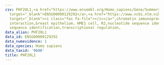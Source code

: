 ```yaml
---
csv: PHF20L1,<a href="https://www.ensembl.org/Homo_sapiens/Gene/Summary?db=core;g=ENSG00000129292"
  target="_blank">ENSG00000129292</a>,<a href="https://www.ncbi.nlm.nih.gov/pubmed/22863008"
  target="_blank"><i class="fas fa-file"></i></a>",chromatin immunoprecipitation assay,direct
  interaction,breast epithelium, HME1 cell, R2,nucleotide sequence identification,nucleotide
  sequence identification,transcriptional regulation,
data_alias: PHF20L1
data_id: ENSG00000129292
data_numevidence: 1
data_species: Homo sapiens
data_taxid: '9606'
title: PHF20L1
---
```

